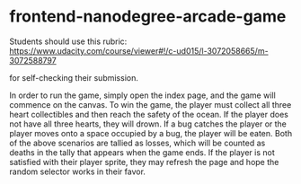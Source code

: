 frontend-nanodegree-arcade-game
===============================

Students should use this rubric: https://www.udacity.com/course/viewer#!/c-ud015/l-3072058665/m-3072588797

for self-checking their submission.

In order to run the game, simply open the index page, and the game will commence on the canvas.
To win the game, the player must collect all three heart collectibles and then reach the safety of the ocean.
If the player does not have all three hearts, they will drown. If a bug catches the player or the player moves onto a space occupied by a bug, the player will be eaten.
Both of the above scenarios are tallied as losses, which will be counted as deaths in the tally that appears when the game ends.
If the player is not satisfied with their player sprite, they may refresh the page and hope the random selector works in their favor.
